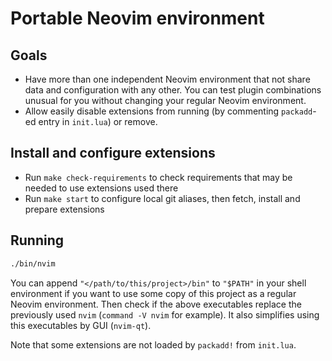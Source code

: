 # Portable Neovim environment

## Goals
- Have more than one independent Neovim environment that not share data and configuration with any other. You can test plugin combinations unusual for you without changing your regular Neovim environment.
- Allow easily disable extensions from running (by commenting `packadd`-ed entry in `init.lua`) or remove.

## Install and configure extensions
- Run `make check-requirements` to check requirements that may be needed to use extensions used there
- Run `make start` to configure local git aliases, then fetch, install and prepare extensions

## Running
```sh
./bin/nvim
```

You can append `"</path/to/this/project>/bin"` to `"$PATH"` in your shell environment if you want to use some copy of this project as a regular Neovim environment. Then check if the above executables replace the previously used `nvim` (`command -V nvim` for example). It also simplifies using this executables by GUI (`nvim-qt`).

Note that some extensions are not loaded by `packadd!` from `init.lua`.

